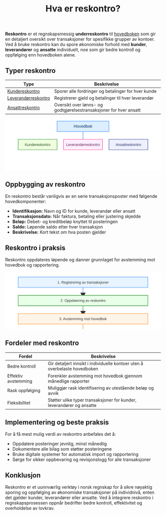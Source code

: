 ﻿---
title: "Hva er reskontro?"
seoTitle: "Hva er reskontro?"
description: '**Reskontro** er et regnskapsmessig **underreskontro** til [hovedboken](/blogs/regnskap/hva-er-hovedbok "Hva er Hovedbok i Regnskap? Komplett Guide til Regnskap...'
summary: "Reskontro er en detaljert underkonto til hovedboken som sporer transaksjoner per kunde, leverandør og ansatt for bedre kontroll og avstemming."
---

**Reskontro** er et regnskapsmessig **underreskontro** til [hovedboken](/blogs/regnskap/hva-er-hovedbok "Hva er Hovedbok i Regnskap? Komplett Guide til Regnskapsføring") som gir en detaljert oversikt over transaksjoner for spesifikke grupper av kontoer. Ved å bruke reskontro kan du spore økonomiske forhold med **kunder**, **leverandører** og **ansatte** individuelt, noe som gir bedre kontroll og oppfølging enn hovedboken alene.

## Typer reskontro

| **Type** | **Beskrivelse** |
|---|---|
| [Kundereskontro](/blogs/regnskap/hva-er-kundereskontro "Hva er Kundereskontro? Komplett Guide til Kundeledger og Fordringsstyring") | Sporer alle fordringer og betalinger for hver kunde |
| [Leverandørreskontro](/blogs/regnskap/hva-er-leverandorreskontro "Hva er Leverandørreskontro? Komplett Guide til Leverandørgjeld og Betalingsoppfølging") | Registrerer gjeld og betalinger til hver leverandør |
| [Ansattreskontro](/blogs/regnskap/hva-er-ansattreskontro "Hva er Ansattreskontro? En Guide til Ansattkontoer i Regnskap") | Oversikt over lønns- og godtgjørelsestransaksjoner for hver ansatt |

![Reskontro Oversikt](reskontro-oversikt.svg)

## Oppbygging av reskontro

En reskontro består vanligvis av en serie transaksjonsposter med følgende hovedkomponenter:

* **Identifikasjon:** Navn og ID for kunde, leverandør eller ansatt
* **Transaksjonsdato:** Når faktura, betaling eller justering skjedde
* **Beløp:** Debet- og kreditbeløp knyttet til posteringen
* **Saldo:** Løpende saldo etter hver transaksjon
* **Beskrivelse:** Kort tekst om hva posten gjelder

## Reskontro i praksis

Reskontro oppdateres løpende og danner grunnlaget for avstemming mot hovedbok og rapportering.

![Reskontro Flyt](reskontro-flyt.svg)

## Fordeler med reskontro

| **Fordel** | **Beskrivelse** |
|---|---|
| Bedre kontroll | Gir detaljert innsikt i individuelle kontoer uten å overbelaste hovedboken |
| Effektiv avstemming | Forenkler avstemming mot hovedbok gjennom månedlige rapporter |
| Rask oppfølging | Muliggjør rask identifisering av utestående beløp og avvik |
| Fleksibilitet | Støtter ulike typer transaksjoner for kunder, leverandører og ansatte |

## Implementering og beste praksis

For å få mest mulig verdi av reskontro anbefales det å:

* Oppdatere posteringer jevnlig, minst månedlig
* Dokumentere alle bilag som støtter posteringene
* Bruke digitale systemer for automatisk import og rapportering
* Sørge for sikker oppbevaring og revisjonslogg for alle transaksjoner

## Konklusjon

Reskontro er et uunnværlig verktøy i norsk regnskap for å sikre nøyaktig sporing og oppfølging av økonomiske transaksjoner på individnivå, enten det gjelder kunder, leverandører eller ansatte. Ved å integrere reskontro i regnskapsprosessen oppnår bedrifter bedre kontroll, effektivitet og overholdelse av lovkrav.










